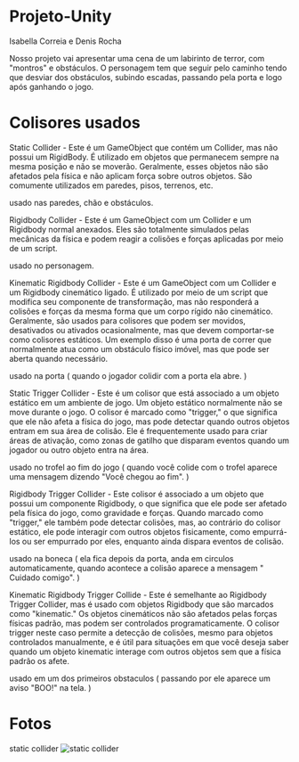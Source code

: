 # Projeto-Unity
Isabella Correia e Denis Rocha

Nosso projeto vai apresentar uma cena de um labirinto de terror, com "montros" e obstáculos. O personagem tem que seguir pelo caminho tendo que desviar dos obstáculos, subindo escadas, passando pela porta e logo após ganhando o jogo. 
# Colisores usados
Static Collider - 
Este é um GameObject que contém um Collider, mas não possui um RigidBody. É utilizado em objetos que permanecem sempre na mesma posição e não se moverão. Geralmente, esses objetos não são afetados pela física e não aplicam força sobre outros objetos. São comumente utilizados em paredes, pisos, terrenos, etc.

usado nas paredes, chão e obstáculos.





Rigidbody Collider - 
Este é um GameObject com um Collider e um Rigidbody normal anexados. Eles são totalmente simulados pelas mecânicas da física e podem reagir a colisões e forças aplicadas por meio de um script.

usado no personagem.





Kinematic Rigidbody Collider - 
Este é um GameObject com um Collider e um Rigidbody cinemático ligado. É utilizado por meio de um script que modifica seu componente de transformação, mas não responderá a colisões e forças da mesma forma que um corpo rígido não cinemático. Geralmente, são usados para colisores que podem ser movidos, desativados ou ativados ocasionalmente, mas que devem comportar-se como colisores estáticos. Um exemplo disso é uma porta de correr que normalmente atua como um obstáculo físico imóvel, mas que pode ser aberta quando necessário. 

usado na porta ( quando o jogador colidir com a porta ela abre. )





Static Trigger Collider - 
Este é um colisor que está associado a um objeto estático em um ambiente de jogo. Um objeto estático normalmente não se move durante o jogo. O colisor é marcado como "trigger," o que significa que ele não afeta a física do jogo, mas pode detectar quando outros objetos entram em sua área de colisão. Ele é frequentemente usado para criar áreas de ativação, como zonas de gatilho que disparam eventos quando um jogador ou outro objeto entra na área.

usado no trofel ao fim do jogo ( quando você colide com o trofel aparece uma mensagem dizendo "Você chegou ao fim". )





Rigidbody Trigger Collider - 
Este colisor é associado a um objeto que possui um componente Rigidbody, o que significa que ele pode ser afetado pela física do jogo, como gravidade e forças. Quando marcado como "trigger," ele também pode detectar colisões, mas, ao contrário do colisor estático, ele pode interagir com outros objetos fisicamente, como empurrá-los ou ser empurrado por eles, enquanto ainda dispara eventos de colisão. 

usado na  boneca ( ela fica depois da porta, anda em circulos automaticamente, quando acontece a colisão aparece a mensagem " Cuidado comigo". )





Kinematic Rigidbody Trigger Collide - 
Este é semelhante ao Rigidbody Trigger Collider, mas é usado com objetos Rigidbody que são marcados como "kinematic." Os objetos cinemáticos não são afetados pelas forças físicas padrão, mas podem ser controlados programaticamente. O colisor trigger neste caso permite a detecção de colisões, mesmo para objetos controlados manualmente, e é útil para situações em que você deseja saber quando um objeto kinematic interage com outros objetos sem que a física padrão os afete. 

usado em um dos primeiros obstaculos ( passando por ele aparece um aviso "BOO!" na tela. )
 

# Fotos 

static collider
![static collider](https://github.com/Denis-Rocha/Projeto-Unity/assets/128486492/c6213b67-c202-4043-82ea-8ba3899da97a) 


